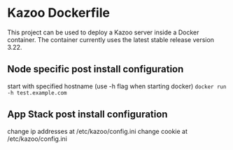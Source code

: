 Kazoo Dockerfile
================

This project can be used to deploy a Kazoo server inside a Docker container.
The container currently uses the latest stable release version 3.22.

## Node specific post install configuration
start with specified hostname (use -h flag when starting docker) `docker run -h test.example.com`

## App Stack post install configuration
change ip addresses at /etc/kazoo/config.ini
change cookie at /etc/kazoo/config.ini
